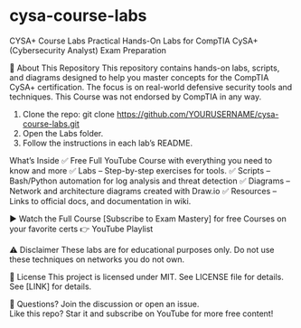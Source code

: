 # cysa-course-labs

CYSA+ Course Labs
Practical Hands-On Labs for CompTIA CySA+ (Cybersecurity Analyst) Exam Preparation


📌 About This Repository
This repository contains hands-on labs, scripts, and diagrams designed to help you master concepts for the CompTIA CySA+ certification. The focus is on real-world defensive security tools and techniques.
This Course was not endorsed by CompTIA in any way.

1. Clone the repo:
   git clone https://github.com/YOURUSERNAME/cysa-course-labs.git
2. Open the Labs folder.
3. Follow the instructions in each lab’s README.

What’s Inside
✅ Free Full YouTube Course with everything you need to know and more
✅ Labs – Step-by-step exercises for tools.
✅ Scripts – Bash/Python automation for log analysis and threat detection
✅ Diagrams – Network and architecture diagrams created with Draw.io
✅ Resources – Links to official docs, and documentation in wiki.

▶️ Watch the Full Course
[Subscribe to Exam Mastery] for free Courses on your favorite certs 
👉 YouTube Playlist

⚠️ Disclaimer
These labs are for educational purposes only. Do not use these techniques on networks you do not own.



📄 License
This project is licensed under MIT. See LICENSE file for details.
See [LINK] for details.

💬 Questions? Join the discussion or open an issue.  
Like this repo? Star it and subscribe on YouTube for more free content!
